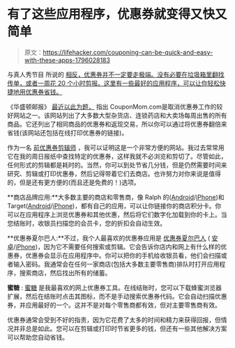 # 有了这些应用程序，优惠券就变得又快又简单

> 原文：<https://lifehacker.com/couponing-can-be-quick-and-easy-with-these-apps-1796028183>

与真人秀节目 所说的 [相反，优惠券并不一定要走极端。没有必要在垃圾箱里翻找传单，或者一周花 20 个小时剪报。这里有一些最好的应用程序，可以让你轻松快捷地用优惠券省钱。](https://www.tlc.com/tv-shows/extreme-couponing/) 



《华盛顿邮报》 [最近以此为题，](https://www.washingtonpost.com/lifestyle/home/tech-has-taken-the-work-out-of-couponing-heres-how-to-save-big-with-little-effort/2017/06/05/a8ef1a2a-40b8-11e7-8c25-44d09ff5a4a8_story.html?utm_term=.d03cca963e89) 指出 CouponMom.com是取消优惠券工作的较好网站之一。该网站列出了大多数大型杂货店、连锁药店和大卖场每周出售的所有商品。它还列出了相同商品的优惠券和返现交易，所以你可以通过将优惠券翻倍来省钱(该网站还包括在线打印优惠券的链接)。

作为一名 [前优惠券剪辑师](http://www.thewildwong.com/money-is-a-tool/) ，我可以证明这是一个非常方便的网站。我过去常常用它在我的周日报纸中查找特定的优惠券，这样我就不必浏览和剪切了。尽管如此，任何形式的剪辑都是耗时的。当然，你可以到处节省几分钱，但是仍然需要时间来研究、剪辑或打印优惠券，然后记得带着它们去商店。也许努力对你来说是值得的，但是还有更方便的(而且还是免费的！)选项。

**商店品牌应用:**大多数主要的商店和零售商，像 Ralph 的([Android](https://play.google.com/store/apps/details?id=com.ralphs.mobile&hl=en)/[iPhone](https://itunes.apple.com/us/app/ralphs/id584459861?mt=8))和 Target([Android](https://play.google.com/store/apps/details?id=com.target.socsav&hl=en)/[iPhone](https://itunes.apple.com/us/app/target/id297430070?mt=8))，都有自己的应用，可以让你链接你的商店积分卡。你可以在应用程序上浏览优惠券和其他优惠，然后将它们数字化加载到你的卡上。当您结账时，收银员扫描您的会员卡，您的折扣会自动生效。

**优惠券夏尔巴人:**不过，我个人最喜欢的优惠券应用是 [优惠券夏尔巴人](https://www.couponsherpa.com/) ( [安卓](https://play.google.com/store/apps/details?id=com.kinoli.couponsherpa&hl=en)/[iPhone](https://itunes.apple.com/us/app/coupon-sherpa-free-coupons-shopping-local-deals/id309938343?mt=8))，因为它不需要任何搜索或剪辑。它会告诉你店内和网上有什么样的优惠券，优惠券会显示在应用程序中。你可以把你的手机给收银员看，他们会扫描或者输入密码。我通常会在任何一家商店(包括大多数主要零售商)排队时打开应用程序，搜索商店，然后找出所有的储蓄。

**蜜糖** : [蜜糖](https://www.joinhoney.com/) 是我最喜欢的网上优惠券工具。在线结账时，您可以下载蜂蜜浏览器扩展，然后在结账时点击其图标，而不是手动搜索优惠券代码。它会自动扫描优惠券，并应用最好的一个。这并不是对每个零售商都有效，但对主要零售商有效。

优惠券通常会受到不好的指责，因为它花费了太多的时间和精力来获得回报，但情况并非总是如此。您可以在剪辑或打印时节省更多的钱，但还有一些其他解决方案可以帮助您自动省钱。